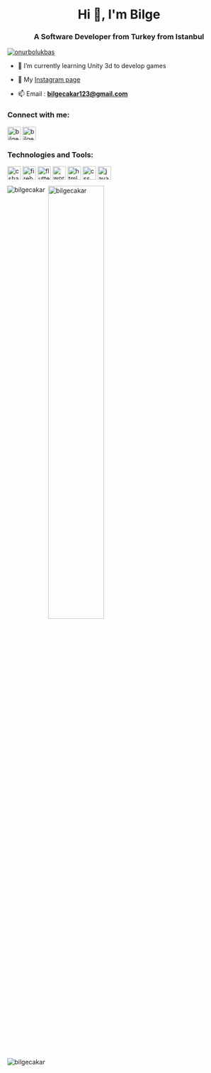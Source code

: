 <h1 align="center">Hi 👋, I'm Bilge</h1>
<h3 align="center">A Software Developer from Turkey from Istanbul</h3>

<p align="left"> <a href="https://github.com/ryo-ma/github-profile-trophy"><img src="https://github-profile-trophy.vercel.app/?username=onurbolukbas&theme=dracula" alt="onurbolukbas" /></a> </p>

- 🌱 I’m currently learning Unity 3d to develop games

- 📝 My [Instagram page](https://www.instagram.com/blg.cakar/)

- 📫 Email :  **bilgecakar123@gmail.com**

<h3 align="left">Connect with me:</h3>
<p style="text-align:left">
<a href="https://www.linkedin.com/in/bilgecakar/" target="blank"><img align="center" src="https://velanovascular.com/wp-content/uploads/2020/06/LinkedIn.png" alt="bilgecakar" height="30" width="30" /></a>
<a href="https://www.instagram.com/blg.cakar/" target="blank"><img align="center" src="https://upload.wikimedia.org/wikipedia/commons/thumb/e/e7/Instagram_logo_2016.svg/1200px-Instagram_logo_2016.svg.png" alt="bilgecakar" height="30" width="30" /></a>
</p>

<h3 align="left">Technologies and Tools:</h3>
<p style="text-align:left">
<a href="https://docs.microsoft.com/en-us/dotnet/csharp/" target="blank"><img align="center" src="https://seeklogo.com/images/C/c-sharp-c-logo-02F17714BA-seeklogo.com.png" alt="csharp" height="30" width="30" /></a>
<a href="https://firebase.google.com/" target="blank"><img align="center" src="https://e7.pngegg.com/pngimages/119/167/png-clipart-firebase-cloud-messaging-google-developers-software-development-kit-google-angle-triangle-thumbnail.png" alt="firebase" height="30" width="30" /></a>
<a href="https://flutter.dev/" target="blank"><img align="center" src="https://cdn.iconscout.com/icon/free/png-256/flutter-2038877-1720090.png" alt="flutter" height="30" width="30" /></a>
<a href="https://wordpress.com/" target="blank"><img align="center" src="https://seeklogo.com/images/W/wordpress-icon-logo-45667D3313-seeklogo.com.png" alt="wordpress" height="30" width="30" /></a>
<a href="https://www.w3schools.com/html/" target="blank"><img align="center" src="https://icons.iconarchive.com/icons/cornmanthe3rd/plex/256/Other-html-5-icon.png" alt="html5" height="30" width="30" /></a>
<a href="https://www.w3schools.com/css/" target="blank"><img align="center" src="https://cdn.iconscout.com/icon/free/png-256/css-131-722685.png" alt="css" height="30" width="30" /></a>
<a href="https://www.javascript.com/" target="blank"><img align="center" src="https://icon-library.com/images/javascript-icon-png/javascript-icon-png-7.jpg" alt="javascript" height="30" width="30" /></a>
</p>


<p><img align="left" src="https://github-readme-stats.vercel.app/api/top-langs?username=bilgecakar&show_icons=true&theme=radical&locale=en&layout=compact" alt="bilgecakar" /></p>

<p>&nbsp;<img align="center" src="https://github-readme-stats.vercel.app/api?username=bilgecakar&show_icons=true&theme=radical&locale=en&count_private=true&hide=issues" alt="bilgecakar" width="50%" /></p>

<div>
<p align="left"> <img src="https://komarev.com/ghpvc/?username=bilgecakar" alt="bilgecakar" /> </p>
 </div>
